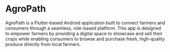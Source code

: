 # AgroPath
AgroPath is a Flutter-based Android application built to connect farmers and consumers through a seamless, role-based platform. This app is designed to empower farmers by providing a digital space to showcase and sell their crops while enabling consumers to browse and purchase fresh, high-quality produce directly from local farmers.
